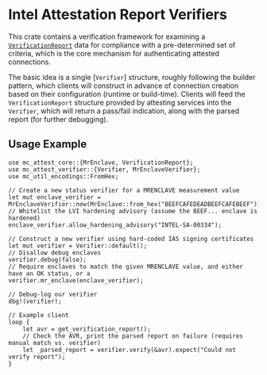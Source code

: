 # Intel Attestation Report Verifiers

This crate contains a verification framework for examining a [`VerificationReport`](::mc_attest_core::VerificationReport) data for compliance with a pre-determined set of criteria, which is the core mechanism for authenticating attested connections.

The basic idea is a single [`Verifier`] structure, roughly following the builder pattern, which clients will construct in advance of connection creation based on their configuration (runtime or build-time). Clients will feed the `VerificationReport` structure provided by attesting services into the `Verifier`, which will return a pass/fail indication, along with the parsed report (for further debugging).

## Usage Example

```rust,ignore
use mc_attest_core::{MrEnclave, VerificationReport};
use mc_attest_verifier::{Verifier, MrEnclaveVerifier};
use mc_util_encodings::FromHex;

// Create a new status verifier for a MRENCLAVE measurement value
let mut enclave_verifier = MrEnclaveVerifier::new(MrEnclave::from_hex("BEEFCAFEDEADBEEFCAFEBEEF"));
// Whitelist the LVI hardening advisory (assume the BEEF... enclave is hardened)
enclave_verifier.allow_hardening_advisory("INTEL-SA-00334");

// Construct a new verifier using hard-coded IAS signing certificates
let mut verifier = Verifier::default();
// Disallow debug enclaves
verifier.debug(false);
// Require enclaves to match the given MRENCLAVE value, and either have an OK status, or a
verifier.mr_enclave(enclave_verifier);

// Debug-log our verifier
dbg!(verifier);

// Example client
loop {
    let avr = get_verification_report();
    // Check the AVR, print the parsed report on failure (requires manual match vs. verifier)
    let _parsed_report = verifier.verify(&avr).expect("Could not verify report");
}

```
